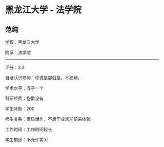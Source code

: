 # 黑龙江大学 - 法学院

## 范纯

学校：黑龙江大学

院系：法学院

* * *

评分：3.0

自证认识导师：你说是那就是，不狡辩。

学术水平：混子一个

科研经费：抱歉没有

学生补助：200

师生关系：素质爆炸，不想毕业欢迎前来体验。

工作时间：工作时间较长

学生前途：不允许实习